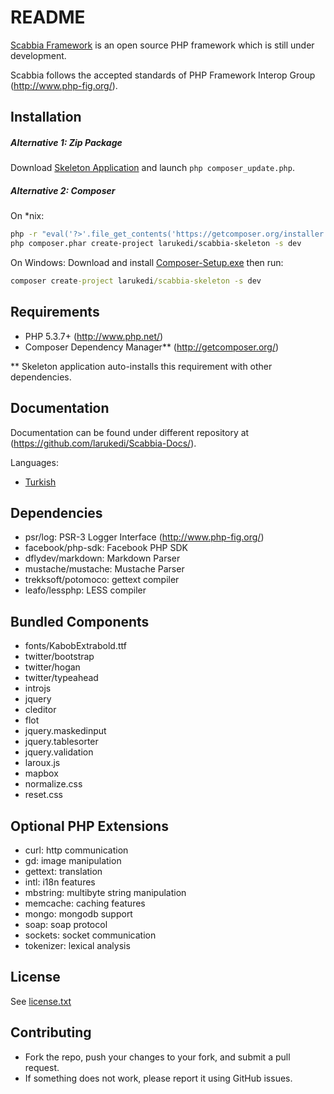 README
======

[Scabbia Framework](http://larukedi.github.com/Scabbia-Framework/) is an open source PHP framework which is still under development.

Scabbia follows the accepted standards of PHP Framework Interop Group (http://www.php-fig.org/).


Installation
------------
##### Alternative 1: Zip Package #####

Download [Skeleton Application](https://github.com/larukedi/Scabbia-Skeleton/archive/master.zip) and launch `php composer_update.php`.

##### Alternative 2: Composer #####

On *nix:
``` bash
php -r "eval('?>'.file_get_contents('https://getcomposer.org/installer'));"
php composer.phar create-project larukedi/scabbia-skeleton -s dev
```

On Windows:
Download and install [Composer-Setup.exe](http://getcomposer.org/Composer-Setup.exe) then run:
``` bat
composer create-project larukedi/scabbia-skeleton -s dev
```



Requirements
------------
* PHP 5.3.7+ (http://www.php.net/)
* Composer Dependency Manager** (http://getcomposer.org/)

** Skeleton application auto-installs this requirement with other dependencies.


Documentation
-------------
Documentation can be found under different repository at (https://github.com/larukedi/Scabbia-Docs/).

Languages:

* [Turkish](https://github.com/larukedi/Scabbia-Docs/blob/master/tr/index.md)


Dependencies
------------
* psr/log: PSR-3 Logger Interface (http://www.php-fig.org/)
* facebook/php-sdk: Facebook PHP SDK
* dflydev/markdown: Markdown Parser
* mustache/mustache: Mustache Parser
* trekksoft/potomoco: gettext compiler
* leafo/lessphp: LESS compiler


Bundled Components
------------------
* fonts/KabobExtrabold.ttf
* twitter/bootstrap
* twitter/hogan
* twitter/typeahead
* introjs
* jquery
* cleditor
* flot
* jquery.maskedinput
* jquery.tablesorter
* jquery.validation
* laroux.js
* mapbox
* normalize.css
* reset.css


Optional PHP Extensions
-----------------------
* curl: http communication
* gd: image manipulation
* gettext: translation
* intl: i18n features
* mbstring: multibyte string manipulation
* memcache: caching features
* mongo: mongodb support
* soap: soap protocol
* sockets: socket communication
* tokenizer: lexical analysis


License
-------
See [license.txt](license.txt)


Contributing
------------
* Fork the repo, push your changes to your fork, and submit a pull request.
* If something does not work, please report it using GitHub issues.